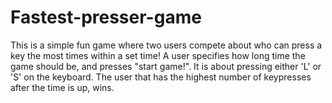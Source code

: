 # Fastest-presser-game
This is a simple fun game where two users compete about who can press a key the most times within a set time!
A user specifies how long time the game should be, and presses "start game!".
It is about pressing either 'L' or 'S' on the keyboard. 
The user that has the highest number of keypresses after the time is up, wins.

